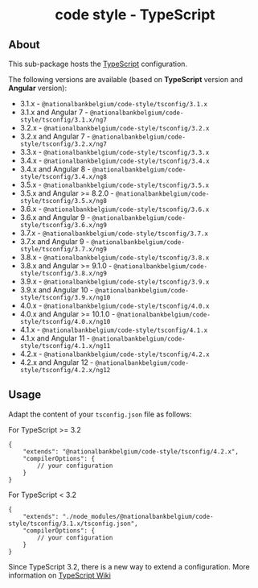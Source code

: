 <h1 align="center">
   code style - TypeScript
</h1>

## About

This sub-package hosts the [TypeScript](https://www.typescriptlang.org/) configuration.

The following versions are available (based on **TypeScript** version and **Angular** version):

- 3.1.x - `@nationalbankbelgium/code-style/tsconfig/3.1.x`
- 3.1.x and Angular 7 - `@nationalbankbelgium/code-style/tsconfig/3.1.x/ng7`
- 3.2.x - `@nationalbankbelgium/code-style/tsconfig/3.2.x`
- 3.2.x and Angular 7 - `@nationalbankbelgium/code-style/tsconfig/3.2.x/ng7`
- 3.3.x - `@nationalbankbelgium/code-style/tsconfig/3.3.x`
- 3.4.x - `@nationalbankbelgium/code-style/tsconfig/3.4.x`
- 3.4.x and Angular 8 - `@nationalbankbelgium/code-style/tsconfig/3.4.x/ng8`
- 3.5.x - `@nationalbankbelgium/code-style/tsconfig/3.5.x`
- 3.5.x and Angular >= 8.2.0 - `@nationalbankbelgium/code-style/tsconfig/3.5.x/ng8`
- 3.6.x - `@nationalbankbelgium/code-style/tsconfig/3.6.x`
- 3.6.x and Angular 9 - `@nationalbankbelgium/code-style/tsconfig/3.6.x/ng9`
- 3.7.x - `@nationalbankbelgium/code-style/tsconfig/3.7.x`
- 3.7.x and Angular 9 - `@nationalbankbelgium/code-style/tsconfig/3.7.x/ng9`
- 3.8.x - `@nationalbankbelgium/code-style/tsconfig/3.8.x`
- 3.8.x and Angular >= 9.1.0 - `@nationalbankbelgium/code-style/tsconfig/3.8.x/ng9`
- 3.9.x - `@nationalbankbelgium/code-style/tsconfig/3.9.x`
- 3.9.x and Angular 10 - `@nationalbankbelgium/code-style/tsconfig/3.9.x/ng10`
- 4.0.x - `@nationalbankbelgium/code-style/tsconfig/4.0.x`
- 4.0.x and Angular >= 10.1.0 - `@nationalbankbelgium/code-style/tsconfig/4.0.x/ng10`
- 4.1.x - `@nationalbankbelgium/code-style/tsconfig/4.1.x`
- 4.1.x and Angular 11 - `@nationalbankbelgium/code-style/tsconfig/4.1.x/ng11`
- 4.2.x - `@nationalbankbelgium/code-style/tsconfig/4.2.x`
- 4.2.x and Angular 12 - `@nationalbankbelgium/code-style/tsconfig/4.2.x/ng12`

## Usage

Adapt the content of your `tsconfig.json` file as follows:

For TypeScript >= 3.2

```text
{
	"extends": "@nationalbankbelgium/code-style/tsconfig/4.2.x",
	"compilerOptions": {
		// your configuration
	}
}
```

For TypeScript < 3.2

```text
{
	"extends": "./node_modules/@nationalbankbelgium/code-style/tsconfig/3.1.x/tsconfig.json",
	"compilerOptions": {
		// your configuration
	}
}
```

Since TypeScript 3.2, there is a new way to extend a configuration. More information on [TypeScript Wiki](https://github.com/microsoft/TypeScript/wiki/What%27s-new-in-TypeScript#tsconfigjson-inheritance-via-nodejs-packages)
